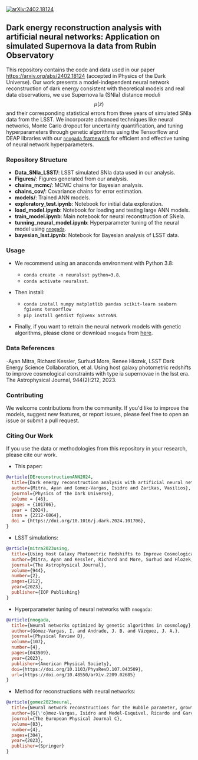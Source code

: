 <a href="https://arxiv.org/abs/2402.18124">
  <img src="https://img.shields.io/badge/arXiv-2402.18124-b31b1b.svg" alt="arXiv:2402.18124">
</a>

## Dark energy reconstruction analysis with artificial neural networks: Application on simulated Supernova Ia data from Rubin Observatory

This repository contains the code and data used in our paper https://arxiv.org/abs/2402.18124  (accepted in Physics of the Dark Universe). Our work presents a model-independent neural network reconstruction of dark energy consistent with theoretical models and real data observations, we use Supernova Ia (SNIa) distance moduli $$\mu(z)$$ and their corresponding statistical errors from three years of simulated SNIa data from the LSST. We incorporate advanced techniques like neural networks, Monte Carlo dropout for uncertainty quantification, and tuning hyperparameters through genetic algorithms using the Tensorflow and DEAP libraries with our [`nnogada` framework](https://github.com/igomezv/Nnogada) for efficient and effective tuning of neural network hyperparameters.


### Repository Structure

- **Data_SNIa_LSST/**: LSST simulated SNIa data used in our analysis.
- **Figures/**: Figures generated from our analysis.
- **chains_mcmc/**: MCMC chains for Bayesian analysis.
- **chains_cov/**: Covariance chains for error estimation.
- **models/**: Trained ANN models.
- **exploratory_test.ipynb**: Notebook for initial data exploration.
- **load_model.ipynb**: Notebook for loading and testing large ANN models.
- **train_model.ipynb**: Main notebook for neural reconstruction of SNeIa.
- **tunning_neural_model.ipynb**: Hyperparameter tuning of the neural model using [`nnogada`](https://github.com/igomezv/nnogada).
- **bayesian_lsst.ipynb**: Notebook for Bayesian analysis of LSST data.


### Usage

- We recommend using an anaconda environment with Python 3.8:
  - `conda create -n neuralsst python=3.8`.
  - `conda activate neuralsst`.

- Then install:
  - `conda install numpy matplotlib pandas scikit-learn seaborn fgivenx tensorflow`
  - `pip install getdist fgivenx astroNN`.

- Finally, if you want to retrain the neural network models with genetic algorithms, please clone or download `nnogada` from [here](https://github.com/igomezv/Nnogada).
  
### Data References
  -Ayan Mitra, Richard Kessler, Surhud More, Renee Hlozek, LSST Dark Energy Science Collaboration, et al. Using host galaxy photometric redshifts to improve cosmological constraints with type ia supernovae in the lsst era. The Astrophysical Journal, 944(2):212, 2023.


### Contributing

We welcome contributions from the community. If you'd like to improve the models, suggest new features, or report issues, please feel free to open an issue or submit a pull request.


### Citing Our Work

If you use the data or methodologies from this repository in your research, please cite our work.

- This paper:
```bibtex
@article{DEreconstructionANN2024,
  title={Dark energy reconstruction analysis with artificial neural networks: Application on simulated Supernova Ia data from Rubin Observatory},
  author={Mitra, Ayan and Gomez-Vargas, Isidro and Zarikas, Vasilios},
  journal={Physics of the Dark Universe},
  volume = {46},
  pages = {101706},
  year = {2024},
  issn = {2212-6864},
  doi = {https://doi.org/10.1016/j.dark.2024.101706},
}
```

- LSST simulations:
```bibtex
@article{mitra2023using,
  title={Using Host Galaxy Photometric Redshifts to Improve Cosmological Constraints with Type Ia Supernovae in the LSST Era},
  author={Mitra, Ayan and Kessler, Richard and More, Surhud and Hlozek, Renee and LSST Dark Energy Science Collaboration and others},
  journal={The Astrophysical Journal},
  volume={944},
  number={2},
  pages={212},
  year={2023},
  publisher={IOP Publishing}
}
```

- Hyperparameter tuning of neural networks with `nnogada`:
```bibtex
@article{nnogada,
  title={Neural networks optimized by genetic algorithms in cosmology},
  author={Gómez-Vargas, I. and Andrade, J. B. and Vázquez, J. A.},
  journal={Physical Review D},
  volume={107},
  number={4},
  pages={043509},
  year={2023},
  publisher={American Physical Society},
  doi={https://doi.org/10.1103/PhysRevD.107.043509},
  url={https://doi.org/10.48550/arXiv.2209.02685}
}
```

- Method for reconstructions with neural networks:
```bibtex
@article{gomez2023neural,
  title={Neural network reconstructions for the Hubble parameter, growth rate and distance modulus},
  author={G{\'o}mez-Vargas, Isidro and Medel-Esquivel, Ricardo and Garc{\'\i}a-Salcedo, Ricardo and V{\'a}zquez, J Alberto},
  journal={The European Physical Journal C},
  volume={83},
  number={4},
  pages={304},
  year={2023},
  publisher={Springer}
}
```
